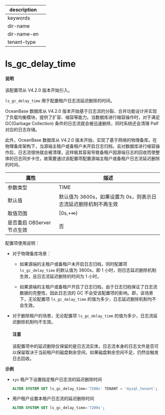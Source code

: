 |description||
|---|---|
|keywords||
|dir-name||
|dir-name-en||
|tenant-type||

# ls_gc_delay_time

<main id="notice" type='explain'>
<h4>说明</h4>
<p>该配置项从 V4.2.0 版本开始引入。</p>
</main>

`ls_gc_delay_time` 用于配置租户日志流延迟删除的时间。

OceanBase 数据库从 V4.2.0 版本开始基于日志流的分裂、合并功能设计并实现了负载均衡模块，提供了扩容、缩容等能力。当数据库进行缩容操作时，对于满足 GC(Garbage Collection) 条件的日志流就会被迅速删除，同时系统还会清理 Palf 对应的日志存储。

此外，OceanBase 数据库从 V4.2.0 版本开始，实现了基于网络的物理备库。在物理备库架构下，当源端主租户或备租户未开启日志归档，且对数据库进行缩容操作后，日志流很快就会被清理，这样极其容易导致备租户因源端日志的回收而使整体的日志同步卡住，故需要通过该配置项配置源端主租户或备租户日志流延迟删除的时间。

| **属性** | **描述** |
| --- | --- |
| 参数类型 | TIME |
| 默认值 | 默认值为 3600s，如果设置为 0s，则表示日志流延迟删除机制不再生效 |
| 取值范围 | [0s,+∞) |
| 是否重启 OBServer 节点生效 | 否 |


配置项使用说明：

* 对于物理备库场景：

  * 如果源端的主租户或备租户未开启日志归档，同时配置项 `ls_gc_delay_time` 的默认值为 3600s，即 1 小时，则日志延迟删除机制生效，且日志流延迟删除的时间为 1 小时。

  * 如果源端的主租户或备租户开启了日志归档，由于日志归档保证了日志流数据的完整性，因此日志流的 GC 不会受该配置项的影响。即，该场景下，无论配置项 `ls_gc_delay_time` 的值为多少，日志延迟删除机制均不会生效。

* 对于删除租户的场景，无论配置项 `ls_gc_delay_time` 的值为多少，日志流延迟删除机制均不生效。

  <main id="notice" type='notice'>
  <h4>注意</h4>
  <p>该配置项中的延迟删除仅保留的是日志流实体，日志流本身的日志文件是否可以保留取决于当前租户的磁盘剩余空间，如果磁盘剩余空间不足，仍然会触发日志回收。</p>
  </main>

**示例**

* `sys` 租户下设置指定租户日志流的延迟删除时间

  ```sql
  ALTER SYSTEM SET ls_gc_delay_time='7200s' TENANT = 'mysql_tenant';
  ```

* 用户租户设置本租户日志流的延迟删除时间

  ```sql
  ALTER SYSTEM SET ls_gc_delay_time='7200s';
  ```
